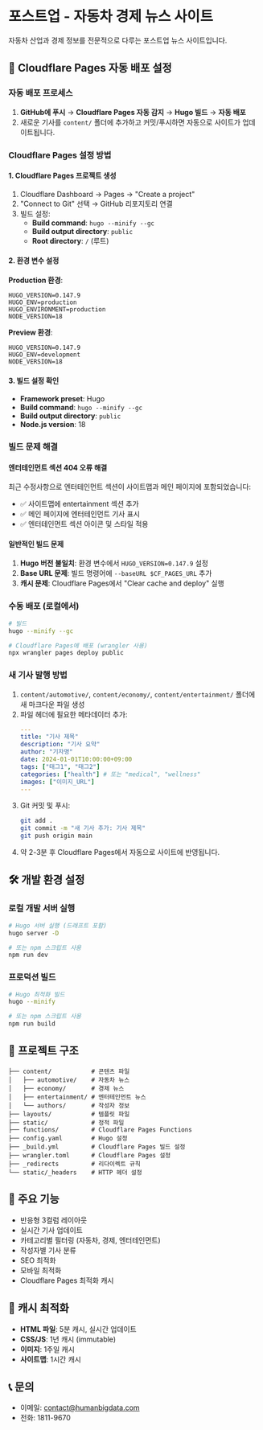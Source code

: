 # 포스트업 - 자동차 경제 뉴스 사이트

자동차 산업과 경제 정보를 전문적으로 다루는 포스트업 뉴스 사이트입니다.

## 🚀 Cloudflare Pages 자동 배포 설정

### 자동 배포 프로세스
1. **GitHub에 푸시** → **Cloudflare Pages 자동 감지** → **Hugo 빌드** → **자동 배포**
2. 새로운 기사를 `content/` 폴더에 추가하고 커밋/푸시하면 자동으로 사이트가 업데이트됩니다.

### Cloudflare Pages 설정 방법

#### 1. Cloudflare Pages 프로젝트 생성
1. Cloudflare Dashboard → Pages → "Create a project"
2. "Connect to Git" 선택 → GitHub 리포지토리 연결
3. 빌드 설정:
   - **Build command**: `hugo --minify --gc`
   - **Build output directory**: `public`
   - **Root directory**: `/` (루트)

#### 2. 환경 변수 설정
**Production 환경**:
```
HUGO_VERSION=0.147.9
HUGO_ENV=production
HUGO_ENVIRONMENT=production
NODE_VERSION=18
```

**Preview 환경**:
```
HUGO_VERSION=0.147.9
HUGO_ENV=development
NODE_VERSION=18
```

#### 3. 빌드 설정 확인
- **Framework preset**: Hugo
- **Build command**: `hugo --minify --gc`
- **Build output directory**: `public`
- **Node.js version**: 18

### 빌드 문제 해결

#### 엔터테인먼트 섹션 404 오류 해결
최근 수정사항으로 엔터테인먼트 섹션이 사이트맵과 메인 페이지에 포함되었습니다:
- ✅ 사이트맵에 entertainment 섹션 추가
- ✅ 메인 페이지에 엔터테인먼트 기사 표시
- ✅ 엔터테인먼트 섹션 아이콘 및 스타일 적용

#### 일반적인 빌드 문제
1. **Hugo 버전 불일치**: 환경 변수에서 `HUGO_VERSION=0.147.9` 설정
2. **Base URL 문제**: 빌드 명령어에 `--baseURL $CF_PAGES_URL` 추가
3. **캐시 문제**: Cloudflare Pages에서 "Clear cache and deploy" 실행

### 수동 배포 (로컬에서)
```bash
# 빌드
hugo --minify --gc

# Cloudflare Pages에 배포 (wrangler 사용)
npx wrangler pages deploy public
```

### 새 기사 발행 방법
1. `content/automotive/`, `content/economy/`, `content/entertainment/` 폴더에 새 마크다운 파일 생성
2. 파일 헤더에 필요한 메타데이터 추가:
   ```yaml
   ---
   title: "기사 제목"
   description: "기사 요약"
   author: "기자명"
   date: 2024-01-01T10:00:00+09:00
   tags: ["태그1", "태그2"]
   categories: ["health"] # 또는 "medical", "wellness"
   images: ["이미지_URL"]
   ---
   ```
3. Git 커밋 및 푸시:
   ```bash
   git add .
   git commit -m "새 기사 추가: 기사 제목"
   git push origin main
   ```
4. 약 2-3분 후 Cloudflare Pages에서 자동으로 사이트에 반영됩니다.

## 🛠️ 개발 환경 설정

### 로컬 개발 서버 실행
```bash
# Hugo 서버 실행 (드래프트 포함)
hugo server -D

# 또는 npm 스크립트 사용
npm run dev
```

### 프로덕션 빌드
```bash
# Hugo 최적화 빌드
hugo --minify

# 또는 npm 스크립트 사용
npm run build
```

## 📁 프로젝트 구조
```
├── content/           # 콘텐츠 파일
│   ├── automotive/    # 자동차 뉴스
│   ├── economy/       # 경제 뉴스
│   ├── entertainment/ # 엔터테인먼트 뉴스
│   └── authors/       # 작성자 정보
├── layouts/           # 템플릿 파일
├── static/            # 정적 파일
├── functions/         # Cloudflare Pages Functions
├── config.yaml        # Hugo 설정
├── _build.yml         # Cloudflare Pages 빌드 설정
├── wrangler.toml      # Cloudflare Pages 설정
├── _redirects         # 리다이렉트 규칙
└── static/_headers    # HTTP 헤더 설정
```

## 🎯 주요 기능
- 반응형 3컬럼 레이아웃
- 실시간 기사 업데이트
- 카테고리별 필터링 (자동차, 경제, 엔터테인먼트)
- 작성자별 기사 분류
- SEO 최적화
- 모바일 최적화
- Cloudflare Pages 최적화 캐시

## 🔧 캐시 최적화
- **HTML 파일**: 5분 캐시, 실시간 업데이트
- **CSS/JS**: 1년 캐시 (immutable)
- **이미지**: 1주일 캐시
- **사이트맵**: 1시간 캐시

## 📞 문의
- 이메일: contact@humanbigdata.com
- 전화: 1811-9670 